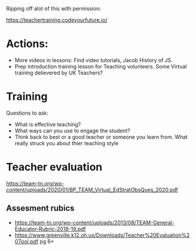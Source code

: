 Ripping off alot of this with permission:

https://teachertraining.codeyourfuture.io/


# Actions:
- More videos in lessons: Find video tutorials, Jacob History of JS.
- Prep introduction training lesson for Teaching volunteers. Some Virtual training delievered by UK Teachers?



# Training

Questions to ask:
- What is effective teaching?
- What ways can you use to engage the student?
- Think back to best or a good teacher or someone you learn from. What really struck you about thier teaching style



# Teacher evaluation
https://team-tn.org/wp-content/uploads/2020/01/BP_TEAM_Virtual_EdStratObsQues_2020.pdf

## Assesment rubics
- https://team-tn.org/wp-content/uploads/2013/08/TEAM-General-Educator-Rubric-2018-19.pdf
- https://www.greenville.k12.oh.us/Downloads/Teacher%20Evaluation%20Tool.pdf pg 6+
